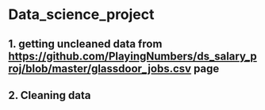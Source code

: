 # Data_science_project
## 1. getting uncleaned data from https://github.com/PlayingNumbers/ds_salary_proj/blob/master/glassdoor_jobs.csv page
## 2. Cleaning data
